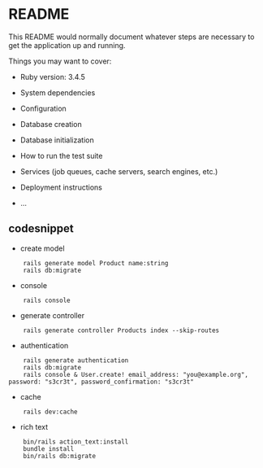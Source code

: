 # README

This README would normally document whatever steps are necessary to get the
application up and running.

Things you may want to cover:

* Ruby version: 3.4.5

* System dependencies

* Configuration

* Database creation

* Database initialization

* How to run the test suite

* Services (job queues, cache servers, search engines, etc.)

* Deployment instructions

* ...

## codesnippet
- create model
```shell
    rails generate model Product name:string
    rails db:migrate
```
- console
```shell
    rails console
```
- generate controller
```shell
    rails generate controller Products index --skip-routes
```

- authentication
```shell
    rails generate authentication
    rails db:migrate
    rails console & User.create! email_address: "you@example.org", password: "s3cr3t", password_confirmation: "s3cr3t"
```

- cache
```shell
    rails dev:cache
```

- rich text
```shell
    bin/rails action_text:install
    bundle install
    bin/rails db:migrate

```
